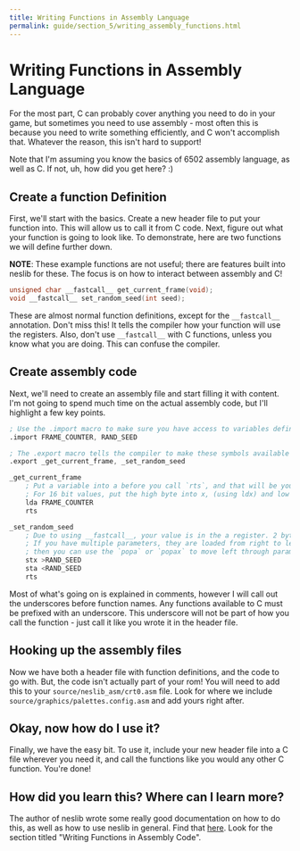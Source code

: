 ```yaml
---
title: Writing Functions in Assembly Language
permalink: guide/section_5/writing_assembly_functions.html
---
```

# Writing Functions in Assembly Language

For the most part, C can probably cover anything you need to do in your game, but sometimes you need to use
assembly - most often this is because you need to write something efficiently, and C won't accomplish that.
Whatever the reason, this isn't hard to support!

Note that I'm assuming you know the basics of 6502 assembly language, as well as C. If not, uh, how did 
you get here? :)

## Create a function Definition

First, we'll start with the basics. Create a new header file to put your function into. This will allow us
to call it from C code. Next, figure out what your function is going to look like. To demonstrate, here 
are two functions we will define further down.

**NOTE**: These example functions are not useful; there are features built into neslib for these. The focus is
on how to interact between assembly and C!

```c
unsigned char __fastcall__ get_current_frame(void);
void __fastcall__ set_random_seed(int seed);
```

These are almost normal function definitions, except for the `__fastcall__` annotation. Don't miss this! It
tells the compiler how your function will use the registers. Also, don't use `__fastcall__` with C functions,
unless you know what you are doing. This can confuse the compiler.

## Create assembly code

Next, we'll need to create an assembly file and start filling it with content. I'm not going to spend much time 
on the actual assembly code, but I'll highlight a few key points.

```asm
; Use the .import macro to make sure you have access to variables defined elsewhere.
.import FRAME_COUNTER, RAND_SEED

; The .export macro tells the compiler to make these symbols available elsewhere.
.export _get_current_frame, _set_random_seed

_get_current_frame
    ; Put a variable into a before you call `rts`, and that will be your return value.
    ; For 16 bit values, put the high byte into x, (using ldx) and low byte into a.
    lda FRAME_COUNTER
    rts

_set_random_seed
    ; Due to using __fastcall__, your value is in the a register. 2 byte values (such as integers) have their high byte in x.
    ; If you have multiple parameters, they are loaded from right to left. A/X will have the far right value,
    ; then you can use the `popa` or `popax` to move left through parameters.
    stx >RAND_SEED
    sta <RAND_SEED
    rts
```

Most of what's going on is explained in comments, however I will call out the underscores before function
names. Any functions available to C must be prefixed with an underscore. This underscore will not be part
of how you call the function - just call it like you wrote it in the header file.

## Hooking up the assembly files

Now we have both a header file with function definitions, and the code to go with. But, the code isn't
actually part of your rom! You will need to add this to your `source/neslib_asm/crt0.asm` file. Look for
where we include `source/graphics/palettes.config.asm` and add yours right after. 

## Okay, now how do I use it?

Finally, we have the easy bit. To use it, include your new header file into a C file wherever you need it,
and call the functions like you would any other C function. You're done!

## How did you learn this? Where can I learn more?

The author of neslib wrote some really good documentation on how to do this, as well as how to use neslib
in general. Find that [here](https://shiru.untergrund.net/articles/programming_nes_games_in_c.htm). Look
for the section titled "Writing Functions in Assembly Code".
